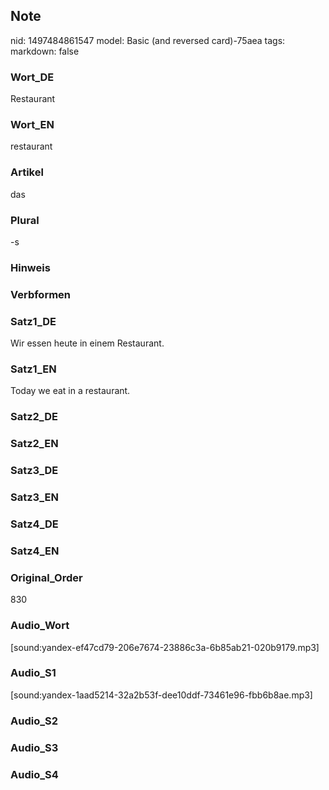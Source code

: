 ## Note
nid: 1497484861547
model: Basic (and reversed card)-75aea
tags: 
markdown: false

### Wort_DE
Restaurant

### Wort_EN
restaurant

### Artikel
das

### Plural
-s

### Hinweis


### Verbformen


### Satz1_DE
Wir essen heute in einem Restaurant.

### Satz1_EN
Today we eat in a restaurant.

### Satz2_DE


### Satz2_EN


### Satz3_DE


### Satz3_EN


### Satz4_DE


### Satz4_EN


### Original_Order
830

### Audio_Wort
[sound:yandex-ef47cd79-206e7674-23886c3a-6b85ab21-020b9179.mp3]

### Audio_S1
[sound:yandex-1aad5214-32a2b53f-dee10ddf-73461e96-fbb6b8ae.mp3]

### Audio_S2


### Audio_S3


### Audio_S4

